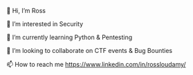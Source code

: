 👋 Hi, I’m Ross

👀 I’m interested in Security

🌱 I’m currently learning Python & Pentesting

💞️ I’m looking to collaborate on CTF events & Bug Bounties

📫 How to reach me https://www.linkedin.com/in/rossloudamy/
